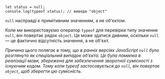 ```
let status = null;
console.log(typeof status); // виведе "object"
```

`null` насправді є примітивним значенням, а не об'єктом.

Коли ми використовуємо оператор `typeof` для перевірки типу значення `null`, він повертає рядок `object`. Це може здатися дивним, оскільки `null` — це фактично відсутність значення, а не об'єкт.

*Причина цього полягає в тому, що в ранніх версіях JavaScript `null` було розглянуто як спеціальний випадок об’єкта. Це була помилка в реалізації мови, збережена для забезпечення зворотної сумісності з існуючим кодом. Тому коли typeof застосовується до `null`, він повертає `object`, щоб зберегти цю сумісність.*